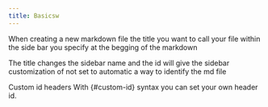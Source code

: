 ```yaml
---
title: Basicsw
---
```




When creating a new markdown file the title you want to call your file within the side bar you specify at the begging of the markdown



The title changes the sidebar name and the id will give the sidebar customization of not set to automatic a way to identify the md file

Custom id headers
With {#custom-id} syntax you can set your own header id.